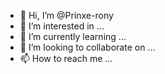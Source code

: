 - 👋 Hi, I’m @Prinxe-rony
- 👀 I’m interested in ...
- 🌱 I’m currently learning ...
- 💞️ I’m looking to collaborate on ...
- 📫 How to reach me ...

<!---
Prinxe-rony/Prinxe-rony is a ✨ special ✨ repository because its `README.md` (this file) appears on your GitHub profile.
You can click the Preview link to take a look at your changes.
--->
